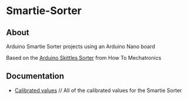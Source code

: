 # Smartie-Sorter

## About 

Arduino Smartie Sorter projects using an Arduino Nano board

Based on the [Arduino Skittles Sorter](https://howtomechatronics.com/projects/arduino-color-sorter-project/) from How To Mechatronics

## Documentation

- [Calibrated values](docs/calibrated_values.md) // All of the calibrated values for the Smartie Sorter



